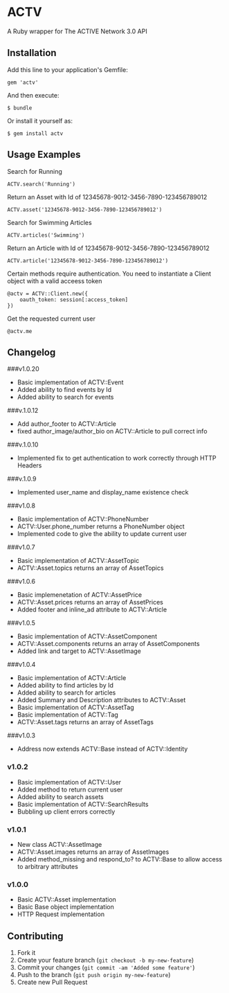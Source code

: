 # ACTV

A Ruby wrapper for The ACTIVE Network 3.0 API

## Installation

Add this line to your application's Gemfile:

    gem 'actv'

And then execute:

    $ bundle

Or install it yourself as:

    $ gem install actv

## Usage Examples

Search for Running

    ACTV.search('Running')

Return an Asset with Id of 12345678-9012-3456-7890-123456789012

    ACTV.asset('12345678-9012-3456-7890-123456789012')

Search for Swimming Articles

    ACTV.articles('Swimming')

Return an Article with Id of 12345678-9012-3456-7890-123456789012

    ACTV.article('12345678-9012-3456-7890-123456789012')

Certain methods require authentication. You need to instantiate a Client object with a valid acceess token

    @actv = ACTV::Client.new({
        oauth_token: session[:access_token]
    })

Get the requested current user

    @actv.me

## Changelog
###v1.0.20
- Basic implementation of ACTV::Event
- Added ability to find events by Id
- Added ability to search for events

###v.1.0.12
- Add author_footer to ACTV::Article
- fixed author_image/author_bio on ACTV::Article to pull correct info

###v.1.0.10
- Implemented fix to get authentication to work correctly through HTTP Headers

###v.1.0.9
- Implemented user_name and display_name existence check

###v1.0.8
- Basic implementation of ACTV::PhoneNumber
- ACTV::User.phone_number returns a PhoneNumber object
- Implemented code to give the ability to update current user

###v1.0.7
- Basic implementation of ACTV::AssetTopic
- ACTV::Asset.topics returns an array of AssetTopics

###v1.0.6
- Basic implemenetation of ACTV::AssetPrice
- ACTV::Asset.prices returns an array of AssetPrices
- Added footer and inline_ad attribute to ACTV::Article

###v1.0.5
- Basic implementation of ACTV::AssetComponent
- ACTV::Asset.components returns an array of AssetComponents
- Added link and target to ACTV::AssetImage

###v1.0.4
- Basic implementation of ACTV::Article
- Added ability to find articles by Id
- Added ability to search for articles
- Added Summary and Description attributes to ACTV::Asset
- Basic implementation of ACTV::AssetTag
- Basic implementation of ACTV::Tag
- ACTV::Asset.tags returns an array of AssetTags

###v1.0.3
- Address now extends ACTV::Base instead of ACTV::Identity

### v1.0.2
- Basic implementation of ACTV::User
- Added method to return current user
- Added ability to search assets
- Basic implementation of ACTV::SearchResults
- Bubbling up client errors correctly

### v1.0.1
- New class ACTV::AssetImage
- ACTV::Asset.images returns an array of AssetImages
- Added method_missing and respond_to? to ACTV::Base to allow access to arbitrary attributes

### v1.0.0
- Basic ACTV::Asset implementation
- Basic Base object implementation
- HTTP Request implementation

## Contributing

1. Fork it
2. Create your feature branch (`git checkout -b my-new-feature`)
3. Commit your changes (`git commit -am 'Added some feature'`)
4. Push to the branch (`git push origin my-new-feature`)
5. Create new Pull Request
